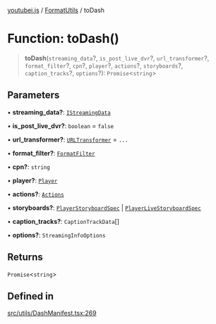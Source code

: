 [youtubei.js](../../../README.md) / [FormatUtils](../README.md) / toDash

# Function: toDash()

> **toDash**(`streaming_data`?, `is_post_live_dvr`?, `url_transformer`?, `format_filter`?, `cpn`?, `player`?, `actions`?, `storyboards`?, `caption_tracks`?, `options`?): `Promise`\<`string`\>

## Parameters

• **streaming\_data?**: [`IStreamingData`](../../APIResponseTypes/interfaces/IStreamingData.md)

• **is\_post\_live\_dvr?**: `boolean` = `false`

• **url\_transformer?**: [`URLTransformer`](../../Types/type-aliases/URLTransformer.md) = `...`

• **format\_filter?**: [`FormatFilter`](../../Types/type-aliases/FormatFilter.md)

• **cpn?**: `string`

• **player?**: [`Player`](../../../classes/Player.md)

• **actions?**: [`Actions`](../../../classes/Actions.md)

• **storyboards?**: [`PlayerStoryboardSpec`](../../YTNodes/classes/PlayerStoryboardSpec.md) \| [`PlayerLiveStoryboardSpec`](../../YTNodes/classes/PlayerLiveStoryboardSpec.md)

• **caption\_tracks?**: `CaptionTrackData`[]

• **options?**: `StreamingInfoOptions`

## Returns

`Promise`\<`string`\>

## Defined in

[src/utils/DashManifest.tsx:269](https://github.com/LuanRT/YouTube.js/blob/4729016fb98e7045ee4043857be7eef780c01e35/src/utils/DashManifest.tsx#L269)
